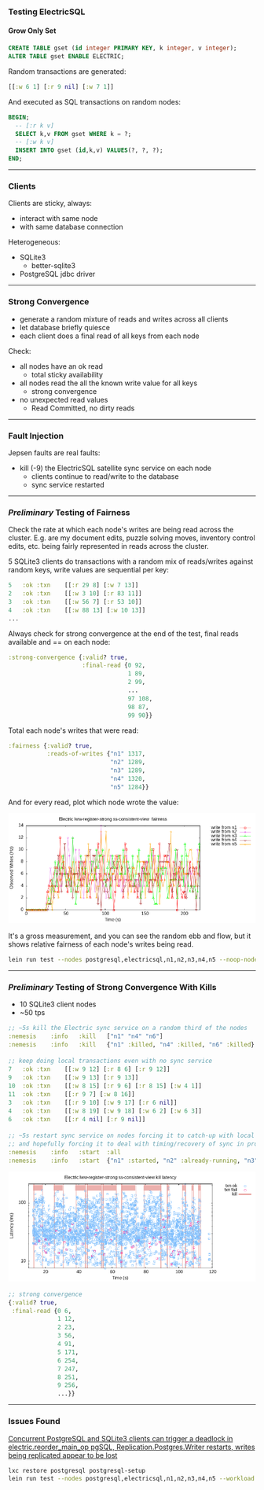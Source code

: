 ### Testing ElectricSQL

#### Grow Only Set

```sql
CREATE TABLE gset (id integer PRIMARY KEY, k integer, v integer);
ALTER TABLE gset ENABLE ELECTRIC;
```

Random transactions are generated:

```clj
[[:w 6 1] [:r 9 nil] [:w 7 1]]
```

And executed as SQL transactions on random nodes:

```sql
BEGIN;
  -- [:r k v]
  SELECT k,v FROM gset WHERE k = ?;
  -- [:w k v]
  INSERT INTO gset (id,k,v) VALUES(?, ?, ?);
END;
```

----

### Clients

Clients are sticky, always:
  - interact with same node
  - with same database connection

Heterogeneous:
  - SQLite3 
    - better-sqlite3
  - PostgreSQL jdbc driver

----

### Strong Convergence

- generate a random mixture of reads and writes across all clients
- let database briefly quiesce
- each client does a final read of all keys from each node

Check:

  - all nodes have an ok read
    - total sticky availability
  - all nodes read the all the known write value for all keys
    - strong convergence
- no unexpected read values
    - Read Committed, no dirty reads

----

### Fault Injection

Jepsen faults are real faults:

  - kill (-9) the ElectricSQL satellite sync service on each node
    - clients continue to read/write to the database
    - sync service restarted

----

### ***Preliminary*** Testing of Fairness

Check the rate at which each node's writes are being read across the cluster.
E.g. are my document edits, puzzle solving moves, inventory control edits, etc. being fairly represented in reads across the cluster.

5 SQLite3 clients do transactions with a random mix of reads/writes against random keys, write values are sequential per key:
```clj
5	:ok	:txn	[[:r 29 8] [:w 7 13]]
2	:ok	:txn	[[:w 3 10] [:r 83 11]]
3	:ok	:txn	[[:w 56 7] [:r 53 10]]
4	:ok	:txn	[[:w 88 13] [:w 10 13]]
...
```

Always check for strong convergence at the end of the test, final reads available and == on each node:
```clj
:strong-convergence {:valid? true,
                     :final-read {0 92,
                                  1 89,
                                  2 99,
                                  ...
                                  97 108,
                                  98 87,
                                  99 90}}
```

Total each node's writes that were read:
```clj
:fairness {:valid? true,
           :reads-of-writes {"n1" 1317,
                             "n2" 1289,
                             "n3" 1289,
                             "n4" 1320,
                             "n5" 1284}}
```

And for every read, plot which node wrote the value:

![Fairness](fairness.png)

It's a gross measurement, and you can see the random ebb and flow, but it shows relative fairness of each node's writes being read.

```bash
lein run test --nodes postgresql,electricsql,n1,n2,n3,n4,n5 --noop-nodes postgresql,electricsql --workload lww-register-strong --time-limit 200 --key-dist uniform --key-count 100 --max-writes-per-key 1000 --min-txn-length 2 --max-txn-length 2 --rate 50
```

----

### ***Preliminary*** Testing of Strong Convergence With Kills

- 10 SQLite3 client nodes
- ~50 tps

```clj
;; ~5s kill the Electric sync service on a random third of the nodes
:nemesis	:info	:kill	["n1" "n4" "n6"]
:nemesis	:info	:kill	{"n1" :killed, "n4" :killed, "n6" :killed}

;; keep doing local transactions even with no sync service
7	:ok	:txn	[[:w 9 12] [:r 8 6] [:r 9 12]]
9	:ok	:txn	[[:w 9 13] [:r 9 13]]
10	:ok	:txn	[[:w 8 15] [:r 9 6] [:r 8 15] [:w 4 1]]
11	:ok	:txn	[[:r 9 7] [:w 8 16]]
3	:ok	:txn	[[:r 9 10] [:w 9 17] [:r 6 nil]]
4	:ok	:txn	[[:w 8 19] [:w 9 18] [:w 6 2] [:w 6 3]]
6	:ok	:txn	[[:r 4 nil] [:r 9 nil]]

;; ~5s restart sync service on nodes forcing it to catch-up with local and remote writes,
;; and hopefully forcing it to deal with timing/recovery of sync in progress kills 😈 
:nemesis	:info	:start	:all
:nemesis	:info	:start	{"n1" :started, "n2" :already-running, "n3" :already-running, "n4" :started, ...}
```

![Strong Convergence with Kills](strong-convergence-kill-latency.png)

```clj
;; strong convergence
{:valid? true,
 :final-read {0 6,
              1 12,
              2 23,
              3 56,
              4 91,
              5 171,
              6 254,
              7 247,
              8 251,
              9 256,
              ...}}
```

----

### Issues Found

[Concurrent PostgreSQL and SQLite3 clients can trigger a deadlock in electric.reorder_main_op pgSQL, Replication.Postgres.Writer restarts, writes being replicated appear to be lost](https://github.com/electric-sql/electric/issues/919)

```bash
lxc restore postgresql postgresql-setup
lein run test --nodes postgresql,electricsql,n1,n2,n3,n4,n5 --workload lww-register-strong
```
